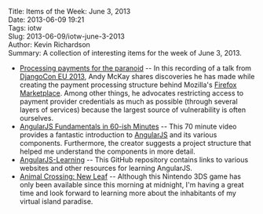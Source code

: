 Title: Items of the Week: June 3, 2013  
Date: 2013-06-09 19:21  
Tags: iotw  
Slug: 2013-06-09/iotw-june-3-2013  
Author: Kevin Richardson  
Summary: A collection of interesting items for the week of June 3, 2013.  

* [Processing payments for the paranoid](http://www.youtube.com/watch?v=UYXqbkHMj6k) -- In this recording of a talk from [DjangoCon EU 2013](http://2013.djangocon.eu/), Andy McKay shares discoveries he has made while creating the payment processing structure behind Mozilla's [Firefox Marketplace](https://marketplace.firefox.com/). Among other things, he advocates restricting access to payment provider credentials as much as possible (through several layers of services) because the largest source of vulnerability is often ourselves.
* [AngularJS Fundamentals in 60-ish Minutes](http://www.youtube.com/watch?v=i9MHigUZKEM) -- This 70 minute video provides a fantastic introduction to [AngularJS](http://angularjs.org/) and its various components. Furthermore, the creator suggests a project structure that helped me understand the components in more detail.
* [AngularJS-Learning](https://github.com/jmcunningham/AngularJS-Learning) -- This GitHub repository contains links to various websites and other resources for learning AngularJS.
* [Animal Crossing: New Leaf](http://animal-crossing.com/newleaf/) -- Although this Nintendo 3DS game has only been available since this morning at midnight, I'm having a great time and look forward to learning more about the inhabitants of my virtual island paradise.